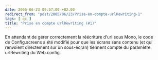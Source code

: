 ```yaml
---
date: 2005-06-23 09:57:00 +02:00
redirect_from: "post/2005/06/23/Prise-en-compte-urlRewriting-1"
tags: [ qc ]
title: "Prise en compte urlRewriting (#1)"
---
```


En attendant de gérer correctement la réécriture d'url sous Mono, le code de
Config.screens a été modifié pour que les écrans sans contenu (et qui renvoient
directement sur un sous-écran) tiennent compte du paramètre urlRewriting du
Web.config.
